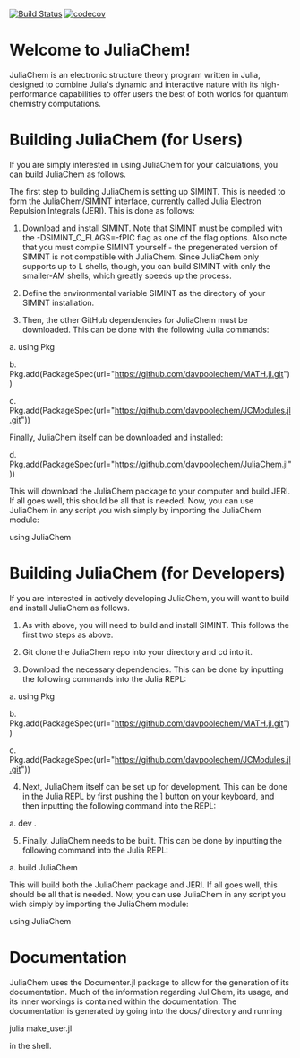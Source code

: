 [![Build Status](https://travis-ci.com/davpoolechem/JuliaChem.jl.svg?branch=development)](https://travis-ci.com/davpoolechem/JuliaChem.jl) [![codecov](https://codecov.io/gh/davpoolechem/JuliaChem.jl/branch/development/graph/badge.svg)](https://codecov.io/gh/davpoolechem/JuliaChem.jl)

# Welcome to JuliaChem!
JuliaChem is an electronic structure theory program written in Julia, designed to combine
Julia's dynamic and interactive nature with its high-performance capabilities to offer users the best of both worlds for quantum chemistry computations.

# Building JuliaChem (for Users)
If you are simply interested in using JuliaChem for your calculations, you
can build JuliaChem as follows.

The first step to building JuliaChem is setting up SIMINT. This is needed to
form the JuliaChem/SIMINT interface, currently called Julia Electron Repulsion 
Integrals (JERI). This is done as follows:

1. Download and install SIMINT. Note that SIMINT must be compiled with the 
-DSIMINT_C_FLAGS=-fPIC flag as one of the flag options. Also note that you must
compile SIMINT yourself - the pregenerated version of SIMINT is not compatible with 
JuliaChem. Since JuliaChem only supports up to L shells, though,
you can build SIMINT with only the smaller-AM shells, which greatly speeds
up the process.

2. Define the environmental variable SIMINT as the directory of your
SIMINT installation.

3. Then, the other GitHub dependencies for JuliaChem must be downloaded.
This can be done with the following Julia commands:

a. using Pkg

b. Pkg.add(PackageSpec(url="https://github.com/davpoolechem/MATH.jl.git"))

c. Pkg.add(PackageSpec(url="https://github.com/davpoolechem/JCModules.jl.git")) 

Finally, JuliaChem itself can be downloaded and installed:

d. Pkg.add(PackageSpec(url="https://github.com/davpoolechem/JuliaChem.jl"))

This will download the JuliaChem package to your computer and build JERI.
If all goes well, this should be all that is needed. Now, you can use 
JuliaChem in any script you wish simply by importing the JuliaChem module:

using JuliaChem

# Building JuliaChem (for Developers)
If you are interested in actively developing JuliaChem, you will want to build and 
install JuliaChem as follows.

1. As with above, you will need to build and install SIMINT. This follows the 
first two steps as above.

2. Git clone the JuliaChem repo into your directory and cd into it.

3. Download the necessary dependencies. This can be done by inputting the following commands into
the Julia REPL:

a. using Pkg

b. Pkg.add(PackageSpec(url="https://github.com/davpoolechem/MATH.jl.git"))

c. Pkg.add(PackageSpec(url="https://github.com/davpoolechem/JCModules.jl.git")) 

4. Next, JuliaChem itself can be set up for development. This can be done in the Julia REPL
by first pushing the ] button on your keyboard, and then inputting the following command into
the REPL:

a. dev .

5. Finally, JuliaChem needs to be built. This can be done by inputting the following
command into the Julia REPL:

a. build JuliaChem

This will build both the JuliaChem package and JERI.
If all goes well, this should be all that is needed. Now, you can use 
JuliaChem in any script you wish simply by importing the JuliaChem module:

using JuliaChem

# Documentation
JuliaChem uses the Documenter.jl package to allow for the generation of its
documentation. Much of the information regarding JuliChem, its usage, and its
inner workings is contained within the documentation. The documentation is
generated by going into the docs/ directory and running

julia make_user.jl

in the shell.

